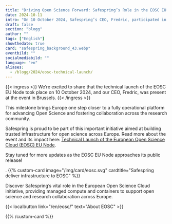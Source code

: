 ```yaml
---
title: "Driving Open Science Forward: Safespring’s Role in the EOSC EU Node Launch"
date: 2024-10-11
intro: "On 10 October 2024, Safespring’s CEO, Fredric, participated in the EOSC EU Node technical launch in Brussels, where Europe took a major step towards enhancing Open Science and research collaboration."
draft: false
section: "blogg"
author: ""
tags: ["English"]
showthedate: true
card: "safespring_background_43.webp"
eventbild: ""
socialmediabild: ""
language: "en"
aliases:
  - /blogg/2024/eosc-technical-launch/
---
```


{{< ingress >}}
We’re excited to share that the technical launch of the EOSC EU Node took place on 10 October 2024, and our CEO, Fredric, was present at the event in Brussels.
{{< /ingress >}}

This milestone brings Europe one step closer to a fully operational platform for advancing Open Science and fostering collaboration across the research community.

Safespring is proud to be part of this important initiative aimed at building trusted infrastructure for open science across Europe. Read more about the event and its impact here: [Technical Launch of the European Open Science Cloud (EOSC) EU Node](https://open-science-cloud.ec.europa.eu/news/technical-launch-european-open-science-cloud-eosc-eu-node-sets-stage-successful-deployment).

Stay tuned for more updates as the EOSC EU Node approaches its public release!

.
{{% custom-card image="/img/card/eosc.svg" cardtitle="Safespring deliver infrastructure to EOSC" %}}

Discover Safespring’s vital role in the European Open Science Cloud initiative, providing managed compute and containers to support open science and research collaboration across Europe.

{{< localbutton link="/en/eosc/" text="About EOSC" >}}

{{% /custom-card %}}
